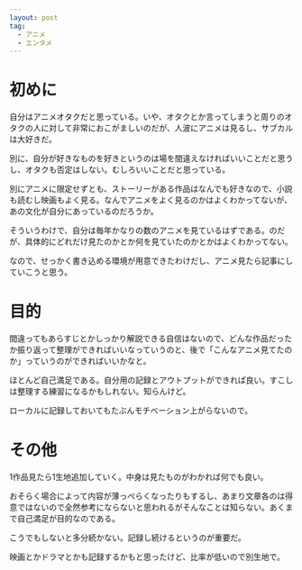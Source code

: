 ```yaml
---
layout: post
tag: 
  - アニメ
  - エンタメ
---
```


# 初めに
自分はアニメオタクだと思っている。いや、オタクとか言ってしまうと周りのオタクの人に対して非常におこがましいのだが、人波にアニメは見るし、サブカルは大好きだ。

別に、自分が好きなものを好きというのは場を間違えなければいいことだと思うし、オタクも否定はしない。むしろいいことだと思っている。

別にアニメに限定せずとも、ストーリーがある作品はなんでも好きなので、小説も読むし映画もよく見る。なんでアニメをよく見るのかはよくわかってないが、あの文化が自分にあっているのだろうか。

そういうわけで、自分は毎年かなりの数のアニメを見ているはずである。のだが、具体的にどれだけ見たのかとか何を見ていたのかとかはよくわかってない。

なので、せっかく書き込める環境が用意できたわけだし、アニメ見たら記事にしていこうと思う。

# 目的
間違ってもあらすじとかしっかり解説できる自信はないので、どんな作品だったか振り返って整理ができればいいなっていうのと、後で「こんなアニメ見てたのか」っていうのができればいいかなと。

ほとんど自己満足である。自分用の記録とアウトプットができれば良い。すこしは整理する練習になるかもしれない。知らんけど。

ローカルに記録しておいてもたぶんモチベーション上がらないので。

# その他
1作品見たら1生地追加していく。中身は見たものがわかれば何でも良い。

おそらく場合によって内容が薄っぺらくなったりもするし、あまり文章各のは得意ではないので全然参考にならないと思われるがそんなことは知らない。あくまで自己満足が目的なのである。

こうでもしないと多分続かない。記録し続けるというのが重要だ。

映画とかドラマとかも記録するかもと思ったけど、比率が低いので別生地で。
